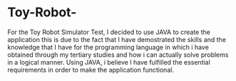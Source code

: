 # Toy-Robot-
For the Toy Robot Simulator Test, I decided to use JAVA to create the application this is due to the fact that I have demostrated the skills
and the knowledge that I have for the programming language in which i have obtained through my tertiary studies and how i can
actually solve problems in a logical manner. Using JAVA, i believe I have fulfilled the essential requirements in order to make the
application functional.
